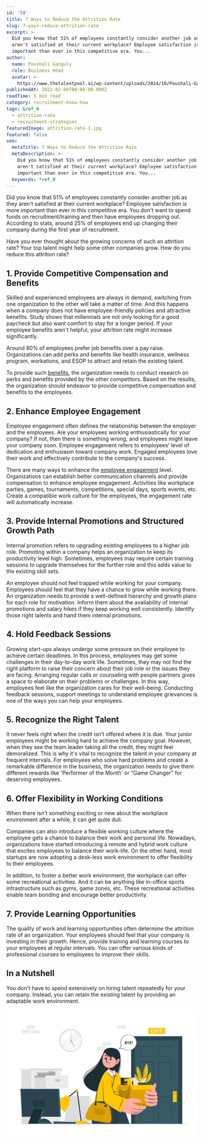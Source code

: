 ```yaml
---
id: '58'
title: 7 Ways to Reduce the Attrition Rate
slug: 7-ways-reduce-attrition-rate
excerpt: >-
  Did you know that 51% of employees constantly consider another job as they
  aren't satisfied at their current workplace? Employee satisfaction is more
  important than ever in this competitive era. You...
author:
  name: Poushali Ganguly
  role: Business Head
  avatar: >-
    https://www.thetalentpool.ai/wp-content/uploads/2024/10/Poushali-Gangulyimage.webp
publishedAt: 2022-02-08T00:00:00.000Z
readTime: 5 min read
category: recruitment-know-how
tags: &ref_0
  - attrition-rate
  - recruitment-strategies
featuredImage: attrition-rate-1.jpg
featured: false
seo:
  metaTitle: 7 Ways to Reduce the Attrition Rate
  metaDescription: >-
    Did you know that 51% of employees constantly consider another job as they
    aren't satisfied at their current workplace? Employee satisfaction is more
    important than ever in this competitive era. You...
  keywords: *ref_0
---
```


Did you know that 51% of employees constantly consider another job as they aren't satisfied at their current workplace? Employee satisfaction is more important than ever in this competitive era. You don't want to spend funds on recruitment/training and then have employees dropping out. According to stats, around 25% of employees end up changing their company during the first year of recruitment.  

<!--more-->

Have you ever thought about the growing concerns of such an attrition rate? Your top talent might help some other companies grow. How do you reduce this attrition rate?

## 1\. **Provide Competitive Compensation and Benefits**

Skilled and experienced employees are always in demand, switching from one organization to the other will take a matter of time. And this happens when a company does not have employee-friendly policies and attractive benefits. Study shows that millennials are not only looking for a good paycheck but also want comfort to stay for a longer period. If your employee benefits aren't helpful, your attrition rate might increase significantly. 

Around 80% of employees prefer job benefits over a pay raise. Organizations can add perks and benefits like health insurance, wellness program, workations, and ESOP to attract and retain the existing talent. 

To provide such [benefits](https://www.thetalentpool.ai/recruitment-management-software-benefits.html), the organization needs to conduct research on perks and benefits provided by the other competitors. Based on the results, the organization should endeavor to provide competitive compensation and benefits to the employees.

## 2\. **Enhance Employee Engagement**

Employee engagement often defines the relationship between the employer and the employees. Are your employees working enthusiastically for your company? If not, then there is something wrong, and employees might leave your company soon. Employee engagement refers to employees' level of dedication and enthusiasm toward company work. Engaged employees love their work and effectively contribute to the company's success.

There are many ways to enhance the [employee engagement](https://www.thetalentpool.ai/blogs/6-ways-increase-employee-engagement/) level. Organizations can establish better communication channels and provide compensation to enhance employee engagement. Activities like workplace parties, games, tournaments, competitions, special days, sports events, etc. Create a compatible work culture for the employees, the engagement rate will automatically increase.

## 3\. **Provide Internal Promotions and Structured Growth Path** 

Internal promotion refers to upgrading existing employees to a higher job role. Promoting within a company helps an organization to keep its productivity level high. Sometimes, employees may require certain training sessions to upgrade themselves for the further role and this adds value to the existing skill sets.

An employee should not feel trapped while working for your company. Employees should feel that they have a chance to grow while working there. An organization needs to provide a well-defined hierarchy and growth plans for each role for motivation. Inform them about the availability of internal promotions and salary hikes if they keep working well consistently. Identify those right talents and hand them internal promotions.

## 4\. **Hold Feedback Sessions** 

Growing start-ups always undergo some pressure on their employee to achieve certain deadlines. In this process, employees may get some challenges in their day-to-day work life. Sometimes, they may not find the right platform to raise their concern about their job role or the issues they are facing. Arranging regular calls or counseling with people partners gives a space to elaborate on their problems or challenges. In this way, employees feel like the organization cares for their well-being. Conducting feedback sessions, support meetings to understand employee grievances is one of the ways you can help your employees.

## 5\. **Recognize the Right Talent**

It never feels right when the credit isn't offered where it is due. Your junior employees might be working hard to achieve the company goal. However, when they see the team leader taking all the credit, they might feel demoralized. This is why it's vital to recognize the talent in your company at frequent intervals. For employees who solve hard problems and create a remarkable difference in the business, the organization needs to give them different rewards like 'Performer of the Month' or “Game Changer” for deserving employees.

## 6\. **Offer Flexibility in Working Conditions**

When there isn't something exciting or new about the workplace environment after a while, it can get quite dull.

Companies can also introduce a flexible working culture where the employee gets a chance to balance their work and personal life. Nowadays, organizations have started introducing a remote and hybrid work culture that excites employees to balance their work-life. On the other hand, most startups are now adopting a desk-less work environment to offer flexibility to their employees. 

In addition, to foster a better work environment, the workplace can offer some recreational activities. And it can be anything like in-office sports infrastructure such as gyms, game zones, etc. These recreational activities enable team bonding and encourage better productivity.

## 7\. **Provide Learning Opportunities**

The quality of work and learning opportunities often determine the attrition rate of an organization. Your employees should feel that your company is investing in their growth. Hence, provide training and learning courses to your employees at regular intervals. You can offer various kinds of professional courses to employees to improve their skills. 

## **In a Nutshell**

You don't have to spend extensively on hiring talent repeatedly for your company. Instead, you can retain the existing talent by providing an adaptable work environment. 

![attrition-rate ](images/attrition-rate-1-1024x683.jpg)
